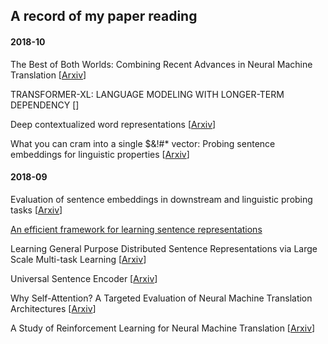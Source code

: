 ## A record of my paper reading

#### 2018-10

The Best of Both Worlds: Combining Recent Advances in Neural Machine Translation [[Arxiv](http://arxiv.org/abs/1804.09849)]

TRANSFORMER-XL: LANGUAGE MODELING WITH LONGER-TERM DEPENDENCY []

Deep contextualized word representations [[Arxiv](https://arxiv.org/abs/1802.05365)]

What you can cram into a single $&!#* vector: Probing sentence embeddings for linguistic properties [[Arxiv](https://arxiv.org/abs/1805.01070)]

#### 2018-09

Evaluation of sentence embeddings in downstream and linguistic probing tasks [[Arxiv](https://arxiv.org/abs/1806.06259)]

[An efficient framework for learning sentence representations](https://arxiv.org/abs/1803.02893)

Learning General Purpose Distributed Sentence Representations via Large Scale Multi-task Learning [[Arxiv](https://arxiv.org/abs/1804.00079)]

Universal Sentence Encoder [[Arxiv](https://arxiv.org/pdf/1803.11175.pdf)]

Why Self-Attention? A Targeted Evaluation of Neural Machine Translation Architectures [[Arxiv](https://arxiv.org/abs/1808.08946)]

A Study of Reinforcement Learning for Neural Machine Translation [[Arxiv](https://arxiv.org/abs/1808.08866)]


